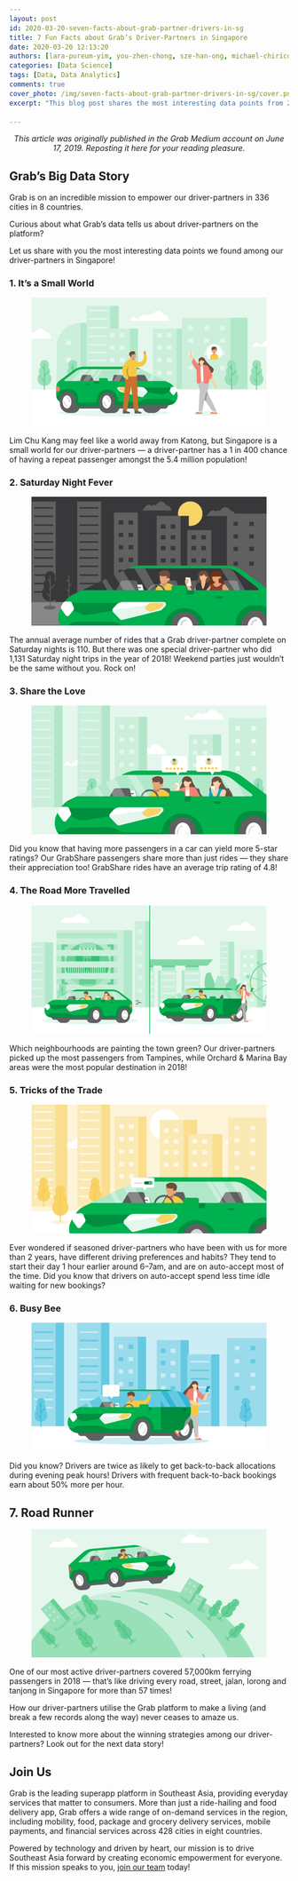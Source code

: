 ```yaml
---
layout: post
id: 2020-03-20-seven-facts-about-grab-partner-drivers-in-sg
title: 7 Fun Facts about Grab’s Driver-Partners in Singapore
date: 2020-03-20 12:13:20
authors: [lara-pureum-yim, you-zhen-chong, sze-han-ong, michael-chirico, kelly-kuo, kenny-chan]
categories: [Data Science]
tags: [Data, Data Analytics]
comments: true
cover_photo: /img/seven-facts-about-grab-partner-drivers-in-sg/cover.png
excerpt: "This blog post shares the most interesting data points from 2019 about our Singapore driver-partners."

---
```


<p align="center"><i>This article was originally published in the Grab Medium account on June 17, 2019. Reposting it here for your reading pleasure.</i></p>

## Grab’s Big Data Story

Grab is on an incredible mission to empower our driver-partners in 336 cities in 8 countries.

Curious about what Grab’s data tells us about driver-partners on the platform?

Let us share with you the most interesting data points we found among our driver-partners in Singapore!

### 1. It’s a Small World

<div class="post-image-section"><figure>
  <img src="/img/seven-facts-about-grab-partner-drivers-in-sg/image1.png" alt="It's a Small World">
</figure></div>

Lim Chu Kang may feel like a world away from Katong, but Singapore is a small world for our driver-partners — a driver-partner has a 1 in 400 chance of having a repeat passenger amongst the 5.4 million population!

### 2. Saturday Night Fever

<div class="post-image-section"><figure>
  <img src="/img/seven-facts-about-grab-partner-drivers-in-sg/image2.png" alt="Saturday Night Fever">
</figure></div>

The annual average number of rides that a Grab driver-partner complete on Saturday nights is 110. But there was one special driver-partner who did 1,131 Saturday night trips in the year of 2018! Weekend parties just wouldn’t be the same without you. Rock on!

### 3. Share the Love

<div class="post-image-section"><figure>
  <img src="/img/seven-facts-about-grab-partner-drivers-in-sg/image3.png" alt="Share the Lover">
</figure></div>

Did you know that having more passengers in a car can yield more 5-star ratings? Our GrabShare passengers share more than just rides — they share their appreciation too! GrabShare rides have an average trip rating of 4.8!

### 4. The Road More Travelled

<div class="post-image-section"><figure>
  <img src="/img/seven-facts-about-grab-partner-drivers-in-sg/image4.png" alt="The Road More Travelled">
</figure></div>

Which neighbourhoods are painting the town green? Our driver-partners picked up the most passengers from Tampines, while Orchard & Marina Bay areas were the most popular destination in 2018!

### 5. Tricks of the Trade

<div class="post-image-section"><figure>
  <img src="/img/seven-facts-about-grab-partner-drivers-in-sg/image5.png" alt="Tricks of the Trad">
</figure></div>

Ever wondered if seasoned driver-partners who have been with us for more than 2 years, have different driving preferences and habits? They tend to start their day 1 hour earlier around 6–7am, and are on auto-accept most of the time. Did you know that drivers on auto-accept spend less time idle waiting for new bookings?

### 6. Busy Bee

<div class="post-image-section"><figure>
  <img src="/img/seven-facts-about-grab-partner-drivers-in-sg/image6.png" alt="Busy Bee">
</figure></div>

Did you know? Drivers are twice as likely to get back-to-back allocations during evening peak hours! Drivers with frequent back-to-back bookings earn about 50% more per hour.

## 7. Road Runner

<div class="post-image-section"><figure>
  <img src="/img/seven-facts-about-grab-partner-drivers-in-sg/image7.png" alt="Road Runner">
</figure></div>

One of our most active driver-partners covered 57,000km ferrying passengers in 2018 — that’s like driving every road, street, jalan, lorong and tanjong in Singapore for more than 57 times!

How our driver-partners utilise the Grab platform to make a living (and break a few records along the way) never ceases to amaze us.

Interested to know more about the winning strategies among our driver-partners? Look out for the next data story!

## Join Us

Grab is the leading superapp platform in Southeast Asia, providing everyday services that matter to consumers. More than just a ride-hailing and food delivery app, Grab offers a wide range of on-demand services in the region, including mobility, food, package and grocery delivery services, mobile payments, and financial services across 428 cities in eight countries.

Powered by technology and driven by heart, our mission is to drive Southeast Asia forward by creating economic empowerment for everyone. If this mission speaks to you, [join our team](https://grab.careers/) today!
